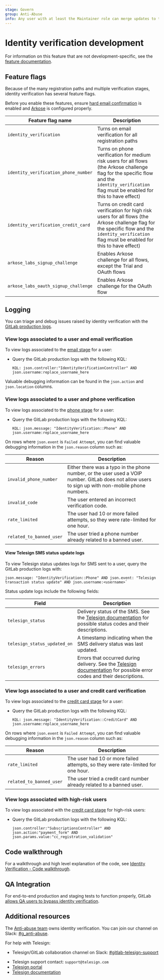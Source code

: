 ```yaml
---
stage: Govern
group: Anti-Abuse
info: Any user with at least the Maintainer role can merge updates to this content. For details, see https://docs.gitlab.com/ee/development/development_processes.html#development-guidelines-review.
---
```


# Identity verification development

For information on this feature that are not development-specific, see the [feature documentation](../security/identity_verification.md).

## Feature flags

Because of the many registration paths and multiple verification stages, identity verification has several feature flags.

Before you enable these features, ensure [hard email confirmation](../security/user_email_confirmation.md) is enabled and [Arkose](../integration/arkose.md#configuration) is configured properly.

| Feature flag name | Description |
|---------|-------------|
| `identity_verification` | Turns on email verification for all registration paths |
| `identity_verification_phone_number` | Turns on phone verification for medium risk users for all flows (the Arkose challenge flag for the specific flow and the `identity_verification` flag must be enabled for this to have effect) |
| `identity_verification_credit_card` | Turns on credit card verification for high risk users for all flows (the Arkose challenge flag for the specific flow and the `identity_verification` flag must be enabled for this to have effect) |
| `arkose_labs_signup_challenge` | Enables Arkose challenge for all flows, except the Trial and OAuth flows |
| `arkose_labs_oauth_signup_challenge` | Enables Arkose challenge for the OAuth flow |

## Logging

You can triage and debug issues raised by identity verification with the [GitLab production logs](https://log.gprd.gitlab.net).

### View logs associated to a user and email verification

To view logs associated to the [email stage](../security/identity_verification.md#email-verification) for a user:

- Query the GitLab production logs with the following KQL:

  ```plaintext
  KQL: json.controller:"IdentityVerificationController" AND json.username:replace_username_here
  ```

Valuable debugging information can be found in the `json.action` and `json.location` columns.

### View logs associated to a user and phone verification

To view logs associated to the [phone stage](../security/identity_verification.md#phone-number-verification) for a user:

- Query the GitLab production logs with the following KQL:

  ```plaintext
  KQL: json.message: "IdentityVerification::Phone" AND json.username:replace_username_here
  ```

On rows where `json.event` is `Failed Attempt`, you can find valuable debugging information in the `json.reason` column such as:

| Reason  | Description |
|---------|-------------|
| `invalid_phone_number` | Either there was a typo in the phone number, or the user used a VOIP number. GitLab does not allow users to sign up with non-mobile phone numbers. |
| `invalid_code` | The user entered an incorrect verification code. |
| `rate_limited` | The user had 10 or more failed attempts, so they were rate-limited for one hour. |
| `related_to_banned_user` | The user tried a phone number already related to a banned user. |

#### View Telesign SMS status update logs

To view Telesign status updates logs for SMS sent to a user, query the GitLab production logs with:

   ```plaintext
   json.message: "IdentityVerification::Phone" AND json.event: "Telesign transaction status update" AND json.username:<username>`
   ```

Status update logs include the following fields:

| Field  | Description |
|---------|-------------|
| `telesign_status` | Delivery status of the SMS. See the [Telesign documentation](https://developer.telesign.com/enterprise/reference/smscallbacks#status-codes) for possible status codes and their descriptions. |
| `telesign_status_updated_on` | A timestamp indicating when the SMS delivery status was last updated. |
| `telesign_errors` | Errors that occurred during delivery. See the [Telesign documentation](https://developer.telesign.com/enterprise/reference/smscallbacks#status-codes) for possible error codes and their descriptions. |

### View logs associated to a user and credit card verification

To view logs associated to the [credit card stage](../security/identity_verification.md#credit-card-verification) for a user:

- Query the GitLab production logs with the following KQL:

  ```plaintext
  KQL: json.message: "IdentityVerification::CreditCard" AND json.username:replace_username_here
  ```

On rows where `json.event` is `Failed Attempt`, you can find valuable debugging information in the `json.reason` column such as:

| Reason  | Description |
|---------|-------------|
| `rate_limited` | The user had 10 or more failed attempts, so they were rate-limited for one hour. |
| `related_to_banned_user` | The user tried a credit card number already related to a banned user. |

### View logs associated with high-risk users

To view logs associated with the [credit card stage](../security/identity_verification.md#credit-card-verification) for high-risk users:

- Query the GitLab production logs with the following KQL:

  ```plaintext
  json.controller:"SubscriptionsController" AND json.action:"payment_form" AND json.params.value:"cc_registration_validation"
  ```

## Code walkthrough

<i class="fa fa-youtube-play youtube" aria-hidden="true"></i>
For a walkthrough and high level explanation of the code, see [Identity Verification - Code walkthrough](https://www.youtube.com/watch?v=DIsnMiNzND8).

## QA Integration

For end-to-end production and staging tests to function properly, GitLab [allows QA users to bypass identity verification](https://gitlab.com/gitlab-org/gitlab/-/merge_requests/117633).

## Additional resources

<!-- markdownlint-disable MD044 -->
The [Anti-abuse team](https://handbook.gitlab.com/handbook/engineering/development/sec/govern/anti-abuse/#team-members) owns identity verification. You can join our channel on Slack: [#g_anti-abuse](https://gitlab.slack.com/archives/C03EH5HCLPR).
<!-- markdownlint-enable MD044 -->

For help with Telesign:

<!-- markdownlint-disable MD044 -->
- Telesign/GitLab collaboration channel on Slack: [#gitlab-telesign-support](https://gitlab.slack.com/archives/C052EAXB6BY)
<!-- markdownlint-enable MD044 -->
- Telesign support contact: `support@telesign.com`
- [Telesign portal](https://teleportal.telesign.com/)
- [Telesign documentation](https://developer.telesign.com/enterprise/docs/get-started-with-docs)
